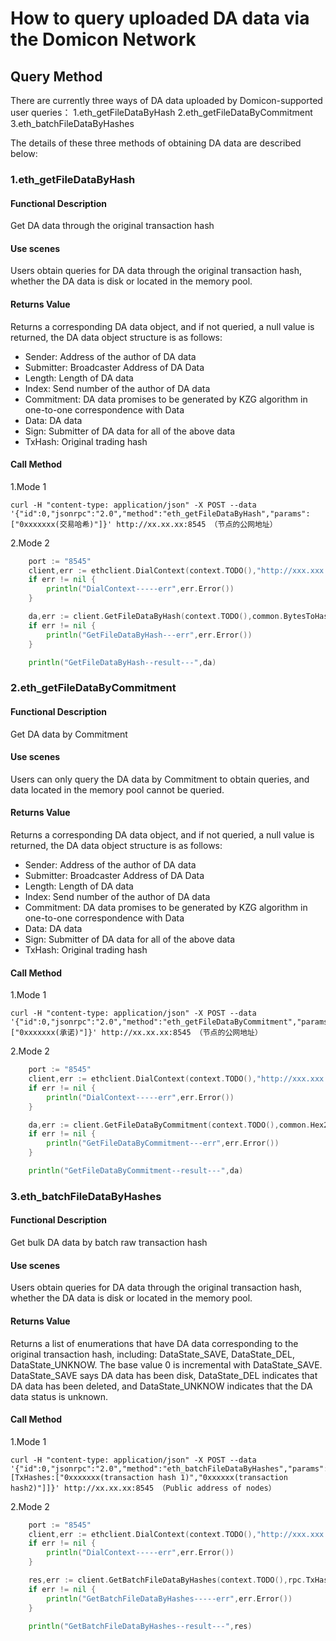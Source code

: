 # How to query uploaded DA data via the Domicon Network


## Query Method

There are currently three ways of DA data uploaded by Domicon-supported user queries：
1.eth_getFileDataByHash 
2.eth_getFileDataByCommitment 
3.eth_batchFileDataByHashes

The details of these three methods of obtaining DA data are described below:

### 1.eth_getFileDataByHash

#### Functional Description
Get DA data through the original transaction hash

#### Use scenes
Users obtain queries for DA data through the original transaction hash, whether the DA data is disk or located in the memory pool.

#### Returns Value
Returns a corresponding DA data object, and if not queried, a null value is returned, the DA data object structure is as follows:

- Sender: Address of the author of DA data
- Submitter: Broadcaster Address of DA Data
- Length: Length of DA data
- Index: Send number of the author of DA data
- Commitment: DA data promises to be generated by KZG algorithm in one-to-one correspondence with Data
- Data: DA data
- Sign: Submitter of DA data for all of the above data
- TxHash: Original trading hash

#### Call Method
1.Mode 1

```
curl -H "content-type: application/json" -X POST --data '{"id":0,"jsonrpc":"2.0","method":"eth_getFileDataByHash","params":["0xxxxxxx(交易哈希)"]}' http://xx.xx.xx:8545 （节点的公网地址）

```

2.Mode 2

```go
	port := "8545"
	client,err := ethclient.DialContext(context.TODO(),"http://xxx.xxx.xx.xxx:" + port)
	if err != nil {
		println("DialContext-----err",err.Error())
	}

	da,err := client.GetFileDataByHash(context.TODO(),common.BytesToHash([]byte("0xxxxxxxx")))
	if err != nil {
		println("GetFileDataByHash---err",err.Error())
	}

    println("GetFileDataByHash--result---",da)
```


### 2.eth_getFileDataByCommitment

#### Functional Description
Get DA data by Commitment

#### Use scenes
Users can only query the DA data by Commitment to obtain queries, and data located in the memory pool cannot be queried.

#### Returns Value
Returns a corresponding DA data object, and if not queried, a null value is returned, the DA data object structure is as follows:

- Sender: Address of the author of DA data
- Submitter: Broadcaster Address of DA Data
- Length: Length of DA data
- Index: Send number of the author of DA data
- Commitment: DA data promises to be generated by KZG algorithm in one-to-one correspondence with Data
- Data: DA data
- Sign: Submitter of DA data for all of the above data
- TxHash: Original trading hash

#### Call Method
1.Mode 1

```
curl -H "content-type: application/json" -X POST --data '{"id":0,"jsonrpc":"2.0","method":"eth_getFileDataByCommitment","params":["0xxxxxxx(承诺)"]}' http://xx.xx.xx:8545 （节点的公网地址）

```

2.Mode 2

```go
	port := "8545"
	client,err := ethclient.DialContext(context.TODO(),"http://xxx.xxx.xx.xxx:" + port)
	if err != nil {
		println("DialContext-----err",err.Error())
	}

	da,err := client.GetFileDataByCommitment(context.TODO(),common.Hex2Bytes("0xxxxxxxxxxxxx"))
	if err != nil {
		println("GetFileDataByCommitment---err",err.Error())
	}

    println("GetFileDataByCommitment--result---",da)
```




### 3.eth_batchFileDataByHashes

#### Functional Description
Get bulk DA data by batch raw transaction hash

#### Use scenes
Users obtain queries for DA data through the original transaction hash, whether the DA data is disk or located in the memory pool.

#### Returns Value
Returns a list of enumerations that have DA data corresponding to the original transaction hash, including: DataState_SAVE, DataState_DEL, DataState_UNKNOW. The base value 0 is incremental with DataState_SAVE. DataState_SAVE says DA data has been disk, DataState_DEL indicates that DA data has been deleted, and DataState_UNKNOW indicates that the DA data status is unknown.

#### Call Method
1.Mode 1

```
curl -H "content-type: application/json" -X POST --data '{"id":0,"jsonrpc":"2.0","method":"eth_batchFileDataByHashes","params":[TxHashes:["0xxxxxxx(transaction hash 1)","0xxxxxx(transaction hash2)"]]}' http://xx.xx.xx:8545 （Public address of nodes）

```

2.Mode 2

```go
	port := "8545"
	client,err := ethclient.DialContext(context.TODO(),"http://xxx.xxx.xx.xxx:" + port)
	if err != nil {
		println("DialContext-----err",err.Error())
	}

	res,err := client.GetBatchFileDataByHashes(context.TODO(),rpc.TxHashes{TxHashes: []common.Hash{0xxxxxxx,0xxxxxx})
	if err != nil {
		println("GetBatchFileDataByHashes-----err",err.Error())
	}

    println("GetBatchFileDataByHashes--result---",res)
```

